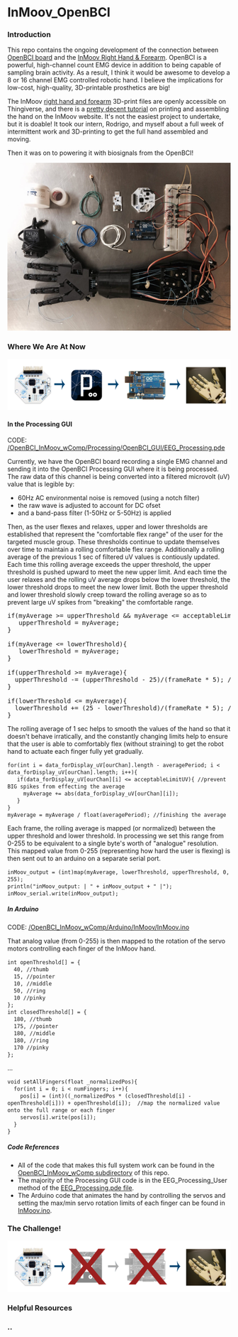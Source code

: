 # InMoov_OpenBCI

### Introduction

This repo contains the ongoing development of the connection between [OpenBCI board](http://www.openbci.com/) and the [InMoov Right Hand & Forearm](http://www.inmoov.fr/hand-and-forarm/). OpenBCI is a powerful, high-channel count EMG device in addition to being capable of sampling brain activity. As a result, I think it would be awesome to develop a 8 or 16 channel EMG controlled robotic hand. I believe the implications for low-cost, high-quality, 3D-printable prosthetics are big! 

The InMoov [right hand and forearm](http://www.thingiverse.com/thing:17773) 3D-print files are openly accessible on Thingiverse, and there is a [pretty decent tutorial](http://www.inmoov.fr/hand-and-forarm/) on printing and assembling the hand on the InMoov website. It's not the easiest project to undertake, but it is doable! It took our intern, Rodrigo, and myself about a full week of intermittent work and 3D-printing to get the full hand assembled and moving.

Then it was on to powering it with biosignals from the OpenBCI!

![image](images/HAND2.jpg)

### Where We Are At Now


![image](images/InMoov_wComp_Diagram.png)

#### In the Processing GUI
CODE: [/OpenBCI_InMoov_wComp/Processing/OpenBCI_GUI/EEG_Processing.pde](https://github.com/conorrussomanno/OpenBCI_InMoov/blob/master/OpenBCI_InMoov_wComp/Processing/OpenBCI_GUI/EEG_Processing.pde)

Currently, we have the OpenBCI board recording a single EMG channel and sending it into the OpenBCI Processing GUI where it is being processed. The raw data of this channel is being converted into a filtered microvolt (uV) value that is legible by:

- 60Hz AC environmental noise is removed (using a notch filter)
- the raw wave is adjusted to account for DC ofset
- and a band-pass filter (1-50Hz or 5-50Hz) is applied

Then, as the user flexes and relaxes, upper and lower thresholds are established that represent the "comfortable flex range" of the user for the targeted muscle group. These thresholds continue to update themselves over time to maintain a rolling comfortable flex range. Additionally a rolling average of the previous 1 sec of filtered uV values is contiously updated. Each time this rolling average exceeds the upper threshold, the upper threshold is pushed upward to meet the new upper limit. And each time the user relaxes and the rolling uV average drops below the lower threshold, the lower threshold drops to meet the new lower limit. Both the upper threshold and lower threshold slowly creep toward the rolling average so as to prevent large uV spikes from "breaking" the comfortable range. 


<pre>
if(myAverage >= upperThreshold && myAverage <= acceptableLimitUV){ 
   upperThreshold = myAverage; 
}

if(myAverage <= lowerThreshold){
   lowerThreshold = myAverage; 
}

if(upperThreshold >= myAverage){
  upperThreshold -= (upperThreshold - 25)/(frameRate * 5); //have upper threshold creep downwards to keep range tight
}

if(lowerThreshold <= myAverage){
  lowerThreshold += (25 - lowerThreshold)/(frameRate * 5); //have lower threshold creep upwards to keep range tight
}
</pre>

The rolling average of 1 sec helps to smooth the values of the hand so that it doesn't behave irratically, and the constantly changing limits help to ensure that the user is able to comfortably flex (without straining) to get the robot hand to actuate each finger fully yet gradually.

```
for(int i = data_forDisplay_uV[ourChan].length - averagePeriod; i < data_forDisplay_uV[ourChan].length; i++){
   if(data_forDisplay_uV[ourChan][i] <= acceptableLimitUV){ //prevent BIG spikes from effecting the average
     myAverage += abs(data_forDisplay_uV[ourChan][i]);
   }
}
myAverage = myAverage / float(averagePeriod); //finishing the average
```


Each frame, the rolling average is mapped (or normalized) between the upper threshold and lower threshold. In processing we set this range from 0-255 to be equivalent to a single byte's worth of "analogue" resolution. This mapped value from 0-255 (representing how hard the user is flexing) is then sent out to an arduino on a separate serial port. 

```
inMoov_output = (int)map(myAverage, lowerThreshold, upperThreshold, 0, 255);
println("inMoov_output: | " + inMoov_output + " |");
inMoov_serial.write(inMoov_output);
```

##### In Arduino
CODE: [/OpenBCI_InMoov_wComp/Arduino/InMoov/InMoov.ino](https://github.com/conorrussomanno/OpenBCI_InMoov/blob/master/OpenBCI_InMoov_wComp/Arduino/InMoov/InMoov.ino)

That analog value (from 0-255) is then mapped to the rotation of the servo motors controlling each finger of the InMoov hand.

```
int openThreshold[] = {
  40, //thumb
  15, //pointer
  10, //middle
  50, //ring
  10 //pinky
};
int closedThreshold[] = {
  180, //thumb
  175, //pointer
  180, //middle
  180, //ring
  170 //pinky
};
```
... 

```
void setAllFingers(float _normalizedPos){
  for(int i = 0; i < numFingers; i++){
    pos[i] = (int)((_normalizedPos * (closedThreshold[i] - openThreshold[i])) + openThreshold[i]);  //map the normalized value onto the full range or each finger
    servos[i].write(pos[i]);
  }
}
```


##### Code References

- All of the code that makes this full system work can be found in the [OpenBCI_InMoov_wComp subdirectory](https://github.com/conorrussomanno/OpenBCI_InMoov/tree/master/OpenBCI_InMoov_wComp) of this repo. 
- The majority of the Processing GUI code is in the EEG_Processing_User method of the [EEG_Processing.pde file](https://github.com/conorrussomanno/OpenBCI_InMoov/blob/master/OpenBCI_InMoov_wComp/Processing/OpenBCI_GUI/EEG_Processing.pde). 
- The Arduino code that animates the hand by controlling the servos and setting the max/min servo rotation limits of each finger can be found in [InMoov.ino](https://github.com/conorrussomanno/OpenBCI_InMoov/blob/master/OpenBCI_InMoov_wComp/Arduino/InMoov/InMoov.ino).


### The Challenge!

![image](images/InMoov_Diagram_Challenge.png)

### Helpful Resources

### ..




